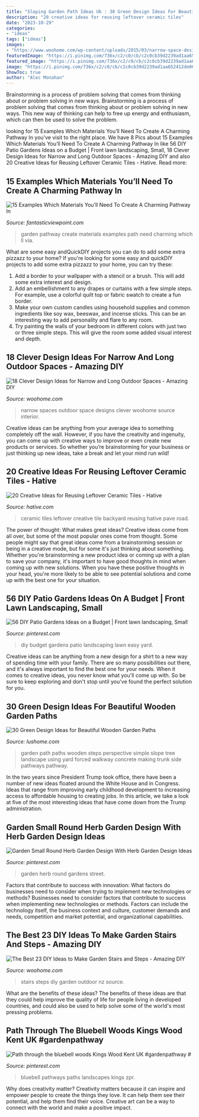 ```yaml
---
title: "Sloping Garden Path Ideas Uk : 30 Green Design Ideas For Beautiful Wooden Garden Paths"
description: "20 creative ideas for reusing leftover ceramic tiles"
date: "2023-10-29"
categories:
- "ideas"
tags: ["ideas"]
images:
- "https://www.woohome.com/wp-content/uploads/2015/03/narrow-space-designs-woohome-7.jpg"
featuredImage: "https://i.pinimg.com/736x/c2/c0/cb/c2c0cb39d2239ad1aa652412de068d06.jpg"
featured_image: "https://i.pinimg.com/736x/c2/c0/cb/c2c0cb39d2239ad1aa652412de068d06.jpg"
image: "https://i.pinimg.com/736x/c2/c0/cb/c2c0cb39d2239ad1aa652412de068d06.jpg"
ShowToc: true
author: "Alec Monahan"
---
```



Brainstorming is a process of problem solving that comes from thinking about or problem solving in new ways.
Brainstorming is a process of problem solving that comes from thinking about or problem solving in new ways. This new way of thinking can help to free up energy and enthusiasm, which can then be used to solve the problem.

	

		
looking for 15 Examples Which Materials You’ll Need To Create A Charming Pathway In you've visit to the right place. We have 8 Pics about 15 Examples Which Materials You’ll Need To Create A Charming Pathway In like 56 DIY Patio Gardens Ideas on a Budget | Front lawn landscaping, Small, 18 Clever Design Ideas for Narrow and Long Outdoor Spaces - Amazing DIY and also 20 Creative Ideas for Reusing Leftover Ceramic Tiles - Hative. Read more:
		
    
## 15 Examples Which Materials You’ll Need To Create A Charming Pathway In

<img loading=lazy src="http://www.fantasticviewpoint.com/wp-content/uploads/2016/02/easy-garden-path-ideas-ebkqyywoz-617x1024.jpg" onerror="this.onerror=null;this.src='https://tse3.mm.bing.net/th?id=OIP.AF1lNgfKqjdkDhcDs-MSrgHaMS&amp;pid=15.1';" alt="15 Examples Which Materials You’ll Need To Create A Charming Pathway In">

_Source: fantasticviewpoint.com_

>garden pathway create materials examples path need charming which ll via. 

	

What are some easy andQuickDIY projects you can do to add some extra pizzazz to your home?
If you're looking for some easy and quickDIY projects to add some extra pizzazz to your home, you can try these:
1. Add a border to your wallpaper with a stencil or a brush. This will add some extra interest and design.
2. Add an embellishment to any drapes or curtains with a few simple steps. For example, use a colorful quilt top or fabric swatch to create a fun border.
3. Make your own custom candles using household supplies and common ingredients like soy wax, beeswax, and incense sticks. This can be an interesting way to add personality and flare to any room.
4. Try painting the walls of your bedroom in different colors with just two or three simple steps. This will give the room some added visual interest and depth.

    
## 18 Clever Design Ideas For Narrow And Long Outdoor Spaces - Amazing DIY

<img loading=lazy src="https://www.woohome.com/wp-content/uploads/2015/03/narrow-space-designs-woohome-7.jpg" onerror="this.onerror=null;this.src='https://tse4.mm.bing.net/th?id=OIP.uXuCxTfFBHkypkaD1knqewHaJ4&amp;pid=15.1';" alt="18 Clever Design Ideas for Narrow and Long Outdoor Spaces - Amazing DIY">

_Source: woohome.com_

>narrow spaces outdoor space designs clever woohome source interior. 

	

Creative ideas can be anything from your average idea to something completely off the wall. However, if you have the creativity and ingenuity, you can come up with creative ways to improve or even create new products or services. So whether you’re brainstorming for your business or just thinking up new ideas, take a break and let your mind run wild!

    
## 20 Creative Ideas For Reusing Leftover Ceramic Tiles - Hative

<img loading=lazy src="https://hative.com/wp-content/uploads/2015/05/ceramic-tile-ideas/13-ceramic-tile-ideas.jpg" onerror="this.onerror=null;this.src='https://tse3.mm.bing.net/th?id=OIP.TjStY31gKHJ3rxA9ZHUn0wHaJ4&amp;pid=15.1';" alt="20 Creative Ideas for Reusing Leftover Ceramic Tiles - Hative">

_Source: hative.com_

>ceramic tiles leftover creative tile backyard reusing hative pave road. 

	

The power of thought: What makes great ideas?
Creative ideas come from all over, but some of the most popular ones come from thought. Some people might say that great ideas come from a brainstorming session or being in a creative mode, but for some it's just thinking about something. Whether you're brainstorming a new product idea or coming up with a plan to save your company, it's important to have good thoughts in mind when coming up with new solutions. When you have these positive thoughts in your head, you're more likely to be able to see potential solutions and come up with the best one for your situation.

    
## 56 DIY Patio Gardens Ideas On A Budget | Front Lawn Landscaping, Small

<img loading=lazy src="https://i.pinimg.com/736x/c2/c0/cb/c2c0cb39d2239ad1aa652412de068d06.jpg" onerror="this.onerror=null;this.src='https://tse3.mm.bing.net/th?id=OIP.zz6OfFICkPuhZ5SnuDYxygHaKS&amp;pid=15.1';" alt="56 DIY Patio Gardens Ideas on a Budget | Front lawn landscaping, Small">

_Source: pinterest.com_

>diy budget gardens patio landscaping lawn easy yard. 

	

Creative ideas can be anything from a new design for a shirt to a new way of spending time with your family. There are so many possibilities out there, and it's always important to find the best one for your needs. When it comes to creative ideas, you never know what you'll come up with. So be sure to keep exploring and don't stop until you've found the perfect solution for you.

    
## 30 Green Design Ideas For Beautiful Wooden Garden Paths

<img loading=lazy src="https://www.lushome.com/wp-content/uploads/2014/10/wooden-garden-path-design-green-ideas-15.jpg" onerror="this.onerror=null;this.src='https://tse1.mm.bing.net/th?id=OIP.5mtd9LS21skuh4YhJdoDzQAAAA&amp;pid=15.1';" alt="30 Green Design Ideas for Beautiful Wooden Garden Paths">

_Source: lushome.com_

>garden path paths wooden steps perspective simple slope tree landscape using yard forced walkway concrete making trunk side pathways pathway. 

	

In the two years since President Trump took office, there have been a number of new ideas floated around the White House and in Congress. Ideas that range from improving early childhood development to increasing access to affordable housing to creating jobs. In this article, we take a look at five of the most interesting ideas that have come down from the Trump administration.

    
## Garden Small Round Herb Garden Design With Herb Garden Design Ideas

<img loading=lazy src="https://i.pinimg.com/736x/c1/a9/b1/c1a9b10d289f12aa6d125dd9da322e4a.jpg" onerror="this.onerror=null;this.src='https://tse3.mm.bing.net/th?id=OIP.iD7Qu3Bwqu99ObajMm94hAHaFj&amp;pid=15.1';" alt="Garden Small Round Herb Garden Design With Herb Garden Design Ideas">

_Source: pinterest.com_

>garden herb round gardens street. 

	

Factors that contribute to success with innovation: What factors do businesses need to consider when trying to implement new technologies or methods?
Businesses need to consider factors that contribute to success when implementing new technologies or methods. Factors can include the technology itself, the business context and culture, customer demands and needs, competition and market potential, and organizational capabilities.

    
## The Best 23 DIY Ideas To Make Garden Stairs And Steps - Amazing DIY

<img loading=lazy src="http://www.woohome.com/wp-content/uploads/2017/03/DIY-Outdoor-Steps-and-Stairs-Ideas-19.jpg" onerror="this.onerror=null;this.src='https://tse4.mm.bing.net/th?id=OIP.Ma4MrPdvorZ6_P6xN0LP8QHaLP&amp;pid=15.1';" alt="The Best 23 DIY Ideas to Make Garden Stairs and Steps - Amazing DIY">

_Source: woohome.com_

>stairs steps diy garden outdoor nz source. 

	

What are the benefits of these ideas?
The benefits of these ideas are that they could help improve the quality of life for people living in developed countries, and could also be used to help solve some of the world's most pressing problems.

    
## Path Through The Bluebell Woods Kings Wood Kent UK #gardenpathway #

<img loading=lazy src="https://i.pinimg.com/736x/64/8e/bc/648ebc016f9a68fe6b1e4d8ffdb78f3d.jpg" onerror="this.onerror=null;this.src='https://tse3.mm.bing.net/th?id=OIP.PZtiKLXXaqRDhgSB9Y4SXQHaML&amp;pid=15.1';" alt="Path through the bluebell woods Kings Wood Kent UK #gardenpathway #">

_Source: pinterest.com_

>bluebell pathways paths landscapes kings zpr. 

	

Why does creativity matter?
Creativity matters because it can inspire and empower people to create the things they love. It can help them see their potential, and help them find their voice. Creative art can be a way to connect with the world and make a positive impact.

